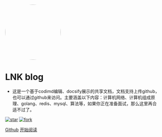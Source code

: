 
<img width="180px" style="border-radius: 50%" bor src="/blog/uploads/upload_6a761c9752258f38ec17f510356326de.png">

# LNK blog

- 这是一个基于codimd编辑、docsify展示的共享文档，文档支持上传github，也可以通过github来访问。主要涵盖以下内容：计算机网络、计算机组成原理、golang、redis、mysql、算法等，如果你正在准备面试，那么这里再合适不过了。

[![star](https://img.shields.io/github/stars/qianlnk/blog.svg)](https://github.com/qianlnk/blog/stargazers)
[![fork](https://img.shields.io/github/forks/qianlnk/blog.svg)](https://github.com/qianlnk/blog/network/members)


[Github](<https://github.com/qianlnk/blog>)
[开始阅读](README.md)
